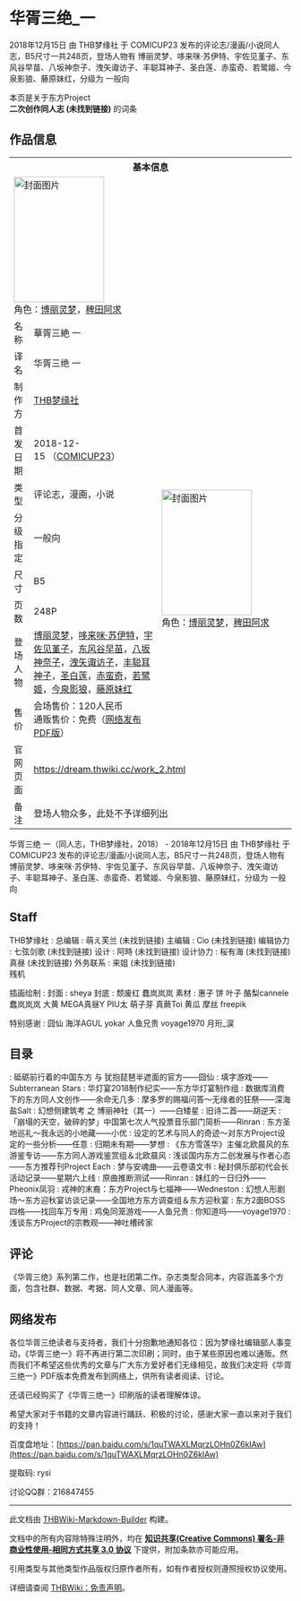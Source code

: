# 华胥三绝_一

<!-- source html: G:\repos\THBWiki-Markdown-Builder\THBWikiMarkdown\Temp\main\f\f3\ns0%3A%E5%8D%8E%E8%83%A5%E4%B8%89%E7%BB%9D_%E4%B8%80.html -->

2018年12月15日 由 THB梦缘社 于 COMICUP23 发布的评论志/漫画/小说同人志，B5尺寸一共248页，登场人物有 博丽灵梦、哆来咪·苏伊特、宇佐见堇子、东风谷早苗、八坂神奈子、洩矢诹访子、丰聪耳神子、圣白莲、赤蛮奇、若鹭姬、今泉影狼、藤原妹红，分级为 一般向

本页是关于东方Project  
 **二次创作同人志 (未找到链接)** 的词条

## 作品信息

<table><tbody><tr><th colspan="3">基本信息</th></tr><tr><td class="cover-artwork-mobile" colspan="2"><a href="./文件-华胥三绝_一封面.jpg.md" class="image" title="封面图片"><img alt="封面图片" src="https://upload.thwiki.cc/thumb/6/62/%E5%8D%8E%E8%83%A5%E4%B8%89%E7%BB%9D_%E4%B8%80%E5%B0%81%E9%9D%A2.jpg/161px-%E5%8D%8E%E8%83%A5%E4%B8%89%E7%BB%9D_%E4%B8%80%E5%B0%81%E9%9D%A2.jpg" decoding="async" loading="lazy" width="161" height="224" srcset="https://upload.thwiki.cc/thumb/6/62/%E5%8D%8E%E8%83%A5%E4%B8%89%E7%BB%9D_%E4%B8%80%E5%B0%81%E9%9D%A2.jpg/242px-%E5%8D%8E%E8%83%A5%E4%B8%89%E7%BB%9D_%E4%B8%80%E5%B0%81%E9%9D%A2.jpg 1.5x, https://upload.thwiki.cc/thumb/6/62/%E5%8D%8E%E8%83%A5%E4%B8%89%E7%BB%9D_%E4%B8%80%E5%B0%81%E9%9D%A2.jpg/322px-%E5%8D%8E%E8%83%A5%E4%B8%89%E7%BB%9D_%E4%B8%80%E5%B0%81%E9%9D%A2.jpg 2x" data-file-width="1000" data-file-height="1389"></a><div class="cover-char">角色：<a href="./博丽灵梦.md" title="博丽灵梦">博丽灵梦</a>，<a href="./稗田阿求.md" title="稗田阿求">稗田阿求</a></div></td>
</tr><tr><td class="label">名称</td><td colspan="2"> 華胥三絶 一 </td></tr><tr><td class="label">译名</td><td colspan="2"> 华胥三绝 一 </td></tr><tr><td class="label">制作方</td><td><a href="./THB梦缘社.md" title="THB梦缘社">THB梦缘社</a></td><td class="cover-artwork" rowspan="8" style="min-width:224px;"><a href="./文件-华胥三绝_一封面.jpg.md" class="image" title="封面图片"><img alt="封面图片" src="https://upload.thwiki.cc/thumb/6/62/%E5%8D%8E%E8%83%A5%E4%B8%89%E7%BB%9D_%E4%B8%80%E5%B0%81%E9%9D%A2.jpg/161px-%E5%8D%8E%E8%83%A5%E4%B8%89%E7%BB%9D_%E4%B8%80%E5%B0%81%E9%9D%A2.jpg" decoding="async" loading="lazy" width="161" height="224" srcset="https://upload.thwiki.cc/thumb/6/62/%E5%8D%8E%E8%83%A5%E4%B8%89%E7%BB%9D_%E4%B8%80%E5%B0%81%E9%9D%A2.jpg/242px-%E5%8D%8E%E8%83%A5%E4%B8%89%E7%BB%9D_%E4%B8%80%E5%B0%81%E9%9D%A2.jpg 1.5x, https://upload.thwiki.cc/thumb/6/62/%E5%8D%8E%E8%83%A5%E4%B8%89%E7%BB%9D_%E4%B8%80%E5%B0%81%E9%9D%A2.jpg/322px-%E5%8D%8E%E8%83%A5%E4%B8%89%E7%BB%9D_%E4%B8%80%E5%B0%81%E9%9D%A2.jpg 2x" data-file-width="1000" data-file-height="1389"></a><div class="cover-char">角色：<a href="./博丽灵梦.md" title="博丽灵梦">博丽灵梦</a>，<a href="./稗田阿求.md" title="稗田阿求">稗田阿求</a></div></td>
</tr><tr><td class="label">首发日期</td><td>2018-12-15&#160;（<a href="/展会作品列表?e=COMICUP%2323">COMICUP23</a>）</td></tr><tr><td class="label">类型</td><td>评论志，漫画，小说</td></tr><tr><td class="label">分级指定</td><td>一般向</td></tr><tr><td class="label">尺寸</td><td>B5</td></tr><tr><td class="label">页数</td><td>248P</td></tr><tr><td class="label">登场人物</td><td><a href="./博丽灵梦.md" title="博丽灵梦">博丽灵梦</a>，<a href="./哆来咪·苏伊特.md" title="哆来咪·苏伊特">哆来咪·苏伊特</a>，<a href="./宇佐见堇子.md" title="宇佐见堇子">宇佐见堇子</a>，<a href="./东风谷早苗.md" title="东风谷早苗">东风谷早苗</a>，<a href="./八坂神奈子.md" title="八坂神奈子">八坂神奈子</a>，<a href="./洩矢诹访子.md" title="洩矢诹访子">洩矢诹访子</a>，<a href="./丰聪耳神子.md" title="丰聪耳神子">丰聪耳神子</a>，<a href="./圣白莲.md" title="圣白莲">圣白莲</a>，<a href="./赤蛮奇.md" title="赤蛮奇">赤蛮奇</a>，<a href="./若鹭姬.md" title="若鹭姬">若鹭姬</a>，<a href="./今泉影狼.md" title="今泉影狼">今泉影狼</a>，<a href="./藤原妹红.md" title="藤原妹红">藤原妹红</a></td></tr><tr><td class="label">售价</td><td>会场售价：120人民币<br>通贩售价：免费（<a href="#网络发布">网络发布PDF版</a>）</td></tr>
<tr><td class="label">官网页面</td><td colspan="2"><a rel="nofollow" class="external free" href="https://dream.thwiki.cc/work_2.html">https://dream.thwiki.cc/work_2.html</a></td></tr><tr><td class="label">备注</td><td colspan="2">登场人物众多，此处不予详细列出</td></tr></tbody></table>

华胥三绝 一（同人志，THB梦缘社，2018） - 2018年12月15日 由 THB梦缘社 于 COMICUP23 发布的评论志/漫画/小说同人志，B5尺寸一共248页，登场人物有 博丽灵梦、哆来咪·苏伊特、宇佐见堇子、东风谷早苗、八坂神奈子、洩矢诹访子、丰聪耳神子、圣白莲、赤蛮奇、若鹭姬、今泉影狼、藤原妹红，分级为 一般向

## Staff
THB梦缘社
: 
总编辑
: 萌え芙兰 (未找到链接)
主编辑
: Cio (未找到链接)
编辑协力
: 七弦剑歌 (未找到链接)
设计
: 阿時 (未找到链接)
设计协力
: 桜有海 (未找到链接)  
真昼 (未找到链接)
外务联系
: 来姐 (未找到链接)  
残机


插画绘制
: 
封面
: sheya
封底
: 颓废红 蠢岚岚岚
素材
: 惠子 饼 叶子 酪梨cannele 蠢岚岚岚 大黄 MEGA真昼Y PIU太 萌子芽 真蕨Toi 黄瓜 摩丝 freepik


特别感谢
: 囧仙 海洋AGUL yokar 人鱼兄贵 voyage1970 月珩_涙


## 目录
: 砥砺前行着的中国东方 与 犹抱琵琶半遮面的官方——囧仙
: 填字游戏——Subterranean Stars
: 华灯宴2018制作纪实——东方华灯宴制作组
: 数据库消费下的东方同人文创作——余命无几多
: 摩多罗的赐福问答～无缘者的狂祭——深海盐Salt
: 幻想侧建筑考 之 博丽神社（其一）——白矮星
: 旧诗二首——胡逆天
: 「崩塌的天空，破碎的梦」中国第七次人气投票音乐部门简析——Rinran
: 东方圣地巡礼～我永远的小地藏——小优
: 设定的艺术与同人的奇迹～对东方Project设定的一些分析——任意
: 归期未有期——梦想
: 《东方雪莲华》主催北欧晨风的东游鉴专访——东方同人游戏鉴赏组＆北欧晨风
: 浅谈国内东方二创发展与作者心态——东方推荐刊Project Each
: 梦与安魂曲——云卷语文书
: 秘封俱乐部初代会长活动记录——星期六上线
: 原曲推断测试——Rinran
: 妹红的一日归外——Pheonix凤羽
: 戎神的末裔：东方Project与七福神——Wedneston
: 幻想人形剧场～东方迎秋宴访谈记录——全国地方东方调查组＆东方迎秋宴
: 东方2面BOSS四格——找回车万专用
: 鸡兔同笼游戏——人鱼兄贵
: 你知道吗——voyage1970
: 浅谈东方Project的宗教观——神吐槽砖家


## 评论
  
《华胥三绝》系列第二作，也是社团第二作。杂志类型合同本，内容涵盖多个方面，包含社群、数据、考据、同人文章、同人漫画等。
  


## 网络发布
  
各位华胥三绝读者与支持者，我们十分抱歉地通知各位：因为梦缘社编辑部人事变动，《华胥三绝一》将不再进行第二次印刷；同时，由于某些原因也难以通贩。然而我们不希望这些优秀的文章与广大东方爱好者们无缘相见，故我们决定将《华胥三绝一》PDF版本免费发布到网络上，供所有读者阅读、讨论。  

还请已经购买了《华胥三绝一》印刷版的读者理解体谅。  

希望大家对于书籍的文章内容进行踊跃、积极的讨论，感谢大家一直以来对于我们的支持！
  
  
百度盘地址：[https://pan.baidu.com/s/1quTWAXLMqrzLOHn0Z6kIAw](https://pan.baidu.com/s/1quTWAXLMqrzLOHn0Z6kIAw)  

提取码: rysi   

讨论QQ群：216847455
  
  
  

  





---

此文档由 [THBWiki-Markdown-Builder](https://github.com/Delsin-Yu/THBWiki-Markdown-Builder) 构建。

文档中的所有内容除特殊注明外，均在 [**知识共享(Creative Commons) 署名-非商业性使用-相同方式共享 3.0 协议**](https://creativecommons.org/licenses/by-sa/3.0/deed.zh-hans) 下提供，附加条款亦可能应用。

引用类型与其他类型作品版权归原作者所有，如有作者授权则遵照授权协议使用。

详细请查阅 [THBWiki：免责声明](https://thbwiki.cc/THBWiki:%E5%85%8D%E8%B4%A3%E5%A3%B0%E6%98%8E)。

